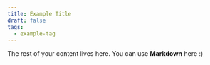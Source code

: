 ```yaml
---
title: Example Title
draft: false
tags:
  - example-tag
---
```

 
The rest of your content lives here. You can use **Markdown** here :)


